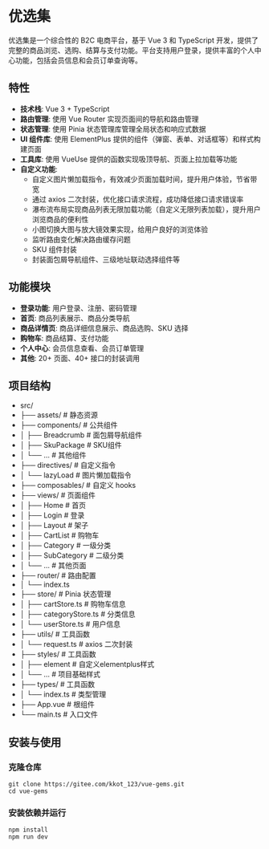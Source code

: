 # 优选集

优选集是一个综合性的 B2C 电商平台，基于 Vue 3 和 TypeScript 开发，提供了完整的商品浏览、选购、结算与支付功能。平台支持用户登录，提供丰富的个人中心功能，包括会员信息和会员订单查询等。

## 特性

- **技术栈**: Vue 3 + TypeScript
- **路由管理**: 使用 Vue Router 实现页面间的导航和路由管理
- **状态管理**: 使用 Pinia 状态管理库管理全局状态和响应式数据
- **UI 组件库**: 使用 ElementPlus 提供的组件（弹窗、表单、对话框等）和样式构建页面
- **工具库**: 使用 VueUse 提供的函数实现吸顶导航、页面上拉加载等功能
- **自定义功能**:
  - 自定义图片懒加载指令，有效减少页面加载时间，提升用户体验，节省带宽
  - 通过 axios 二次封装，优化接口请求流程，成功降低接口请求错误率
  - 瀑布流布局实现商品列表无限加载功能（自定义无限列表加载），提升用户浏览商品的便利性
  - 小图切换大图与放大镜效果实现，给用户良好的浏览体验
  - 监听路由变化解决路由缓存问题
  - SKU 组件封装
  - 封装面包屑导航组件、三级地址联动选择组件等

## 功能模块

- **登录功能**: 用户登录、注册、密码管理
- **首页**: 商品列表展示、商品分类导航
- **商品详情页**: 商品详细信息展示、商品选购、SKU 选择
- **购物车**: 商品结算、支付功能
- **个人中心**: 会员信息查看、会员订单管理
- **其他**: 20+ 页面、40+ 接口的封装调用

## 项目结构

- src/
- ├── assets/                # 静态资源
- ├── components/            # 公共组件
- │   ├── Breadcrumb         # 面包屑导航组件
- │   ├── SkuPackage         # SKU组件
- │   └── ...                # 其他组件
- ├── directives/            # 自定义指令
- │   └── lazyLoad           # 图片懒加载指令
- ├── composables/           # 自定义 hooks
- ├── views/                 # 页面组件
- │   ├── Home               # 首页
- │   ├── Login              # 登录
- │   ├── Layout             # 架子
- │   ├── CartList           # 购物车
- │   ├── Category           # 一级分类 
- │   ├── SubCategory        # 二级分类
- │   └── ...                # 其他页面
- ├── router/                # 路由配置
- │   └── index.ts
- ├── store/                 # Pinia 状态管理
- │   ├── cartStore.ts       # 购物车信息 
- │   ├── categoryStore.ts   # 分类信息
- │   └── userStore.ts       # 用户信息
- ├── utils/                 # 工具函数
- │   └── request.ts         # axios 二次封装
- ├── styles/                # 工具函数
- │   ├── element            # 自定义elementplus样式
- │   └── ...                # 项目基础样式
- ├── types/                 # 工具函数
- │   └── index.ts           # 类型管理
- ├── App.vue                # 根组件
- └── main.ts                # 入口文件


## 安装与使用

### 克隆仓库

```
git clone https://gitee.com/kkot_123/vue-gems.git
cd vue-gems
```

### 安装依赖并运行 

```
npm install
npm run dev

```
